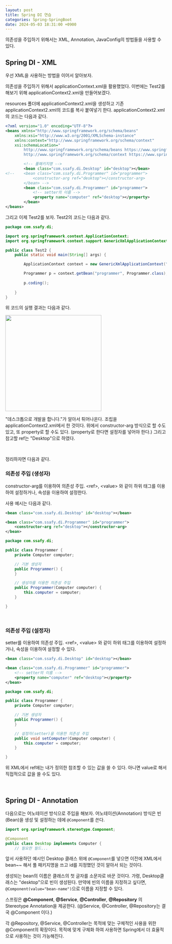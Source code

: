 ```yaml
---
layout: post
title: Spring DI 연습
categories: Spring-SpringBoot
date: 2024-05-03 18:31:00 +0900
---
```

의존성을 주입하기 위해서는 XML, Annotation, JavaConfig의 방법들을 사용할 수 있다.

## Spring DI - XML

우선 XML을 사용하는 방법을 이어서 알아보자.

의존성을 주입하기 위해서 applicationContext.xml을 활용했었다. 이번에는 Test2를 해보기 위해 applicationContext2.xml을 만들어보겠다.

resources 폴더에 applicationContext2.xml을 생성하고 기존 applicationContext2.xml의 코드를 복사 붙여넣기 한다. applicationContext2.xml 의 코드는 다음과 같다.

```xml
<?xml version="1.0" encoding="UTF-8"?>
<beans xmlns="http://www.springframework.org/schema/beans"
	xmlns:xsi="http://www.w3.org/2001/XMLSchema-instance"
	xmlns:context="http://www.springframework.org/schema/context"
	xsi:schemaLocation="
		http://www.springframework.org/schema/beans https://www.springframework.org/schema/beans/spring-beans.xsd
		http://www.springframework.org/schema/context https://www.springframework.org/schema/context/spring-context.xsd">

		<!-- 풀패키지명 -->
		<bean class="com.ssafy.di.Desktop" id="desktop"></bean>
<!-- 	<bean class="com.ssafy.di.Programmer" id="programmer">
			<constructor-arg ref="desktop"></constructor-arg>
		</bean> -->
		<bean class="com.ssafy.di.Programmer" id="programmer">
			<!-- setter의 이름 -->
			<property name="computer" ref="desktop"></property>
		</bean>
</beans>
```

그리고 이제 Test2를 보자. Test2의 코드는 다음과 같다.

```java
package com.ssafy.di;

import org.springframework.context.ApplicationContext;
import org.springframework.context.support.GenericXmlApplicationContext;

public class Test2 {
	public static void main(String[] args) {

		ApplicationContext context = new GenericXmlApplicationContext("applicationContext2.xml");

		Programmer p = context.getBean("programmer", Programmer.class);
		
		p.coding();
		
	}
}
```

위 코드의 실행 결과는 다음과 같다.

<img src="https://github.com/johnkdk609/johnkdk609.github.io/assets/88493727/7bc45831-8fae-42e6-ba99-0052ff15b4e8" width="300px" />

"데스크톱으로 개발을 합니다."가 알아서 튀어나온다. 조립을 applicationContext2.xml에서 한 것이다. 위에서 constructor-arg 방식으로 할 수도 있고, 또 property로 할 수도 있다. (property로 한다면 설정자를 넣어야 한다.) 그리고 참고할 ref는 "Desktop"으로 하였다.

<br>

정리하자면 다음과 같다.

### 의존성 주입 (생성자)

constructor-arg를 이용하여 의존성 주입. &#60;ref&#62;, &#60;value&#62; 와 같이 하위 태그를 이용하여 설정하거나, 속성을 이용하여 설정한다.

사용 예시는 다음과 같다.

```xml
<bean class="com.ssafy.di.Desktop" id="desktop"></bean>

<bean class="com.ssafy.di.Programmer" id="programmer">
	<constructor-arg ref="desktop"></constructor-arg>
</bean>
```

```java
package com.ssafy.di;

public class Programmer {
	private Computer computer;

    // 기본 생성자
	public Programmer() {
	}

	// 생성자를 이용한 의존성 주입
	public Programmer(Computer computer) {
		this.computer = computer;
	}

}
```

<br>

### 의존성 주입 (설정자)

setter를 이용하여 의존성 주입. &#60;ref&#62;, &#60;value&#62; 와 같이 하위 태그를 이용하여 설정하거나, 속성을 이용하여 설정할 수 있다.

```xml
<bean class="com.ssafy.di.Desktop" id="desktop"></bean>

<bean class="com.ssafy.di.Programmer" id="programmer">
    <!-- setter의 이름 -->
    <property name="computer" ref="desktop"></property>
</bean>
```

```java
package com.ssafy.di;

public class Programmer {
	private Computer computer;

    // 기본 생성자
	public Programmer() {
	}

	// 설정자(setter)을 이용한 의존성 주입
	public void setComputer(Computer computer) {
		this.computer = computer;
	}

}
```

위 XML에서 ref에는 내가 정의한 참조할 수 있는 값을 쓸 수 있다. 아니면 value로 해서 직접적으로 값을 쓸 수도 있다.

<br>

## Spring DI - Annotation

다음으로는 어노테이션 방식으로 주입을 해보자. 어노테이션(Annotation) 방식은 빈(Bean)을 생성 및 설정하는 데에 ```@Component```를 쓴다. 

```java
import org.springframework.stereotype.Component;

@Component
public class Desktop implements Computer {
	// 필요한 필드...
```

앞서 사용하던 예시인 Desktop 클래스 위에 ```@Component```를 넣으면 이전에 XML에서 bean~~ 해서 풀 패키지명을 쓰고 id를 지정했던 것이 알아서 되는 것이다.

생성되는 bean의 이름은 클래스의 첫 글자를 소문자로 바꾼 것이다. 가령, Desktop클래스는 "desktop"으로 빈이 생성된다. 만약에 빈의 이름을 지정하고 싶다면, ```@Component(value="bean-name")```으로 이름을 지정할 수 있다.

스프링은 <b>@Component</b>, <b>@Service</b>, <b>@Controller</b>, <b>@Repository</b> 의 Stereotype Annotation을 제공한다. (@Service, @Controller, @Repository는 결국 @Component 이다.)

각 @Repository, @Service, @Controller는 목적에 맞는 구체적인 사용을 위한 @Component의 확장이다. 목적에 맞게 구체화 하여 사용하면 Spring에서 더 효율적으로 사용하는 것이 가능해진다.

<br>

